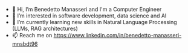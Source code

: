 - 👋 Hi, I’m Benedetto Manasseri and I'm a Computer Engineer
- 👀 I’m interested in software development, data science and AI
- 🌱 I’m currently learning new skills in Natural Language Processing (LLMs, RAG architectures)
- 📫 Reach me on https://www.linkedin.com/in/benedetto-manasseri-mnsbdt96

<!---
benemana/benemana is a ✨ special ✨ repository because its `README.md` (this file) appears on your GitHub profile.
You can click the Preview link to take a look at your changes.
--->
